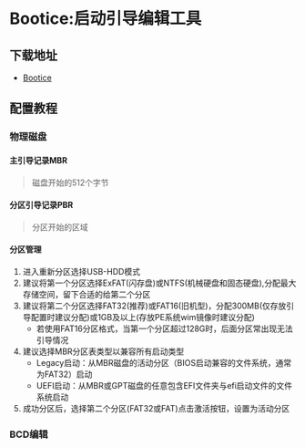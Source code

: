 # Bootice:启动引导编辑工具
## 下载地址
- [Bootice](https://lon-01.dlo4d.com/files/bootice/BOOTICE_2016.06.17_v1.3.4.0.zip)
## 配置教程
### 物理磁盘
#### 主引导记录MBR
> 磁盘开始的512个字节

#### 分区引导记录PBR
> 分区开始的区域

#### 分区管理
1. 进入重新分区选择USB-HDD模式
2. 建议将第一个分区选择ExFAT(闪存盘)或NTFS(机械硬盘和固态硬盘),分配最大存储空间，留下合适的给第二个分区
3. 建议将第二个分区选择FAT32(推荐)或FAT16(旧机型)，分配300MB(仅存放引导配置时建议分配)或1GB及以上(存放PE系统wim镜像时建议分配)
    - 若使用FAT16分区格式，当第一个分区超过128G时，后面分区常出现无法引导情况
4. 建议选择MBR分区表类型以兼容所有启动类型
   - Legacy启动：从MBR磁盘的活动分区（BIOS启动兼容的文件系统，通常为FAT32）启动
   - UEFI启动：从MBR或GPT磁盘的任意包含EFI文件夹与efi启动文件的文件系统启动
5. 成功分区后，选择第二个分区(FAT32或FAT)点击激活按钮，设置为活动分区

### BCD编辑

